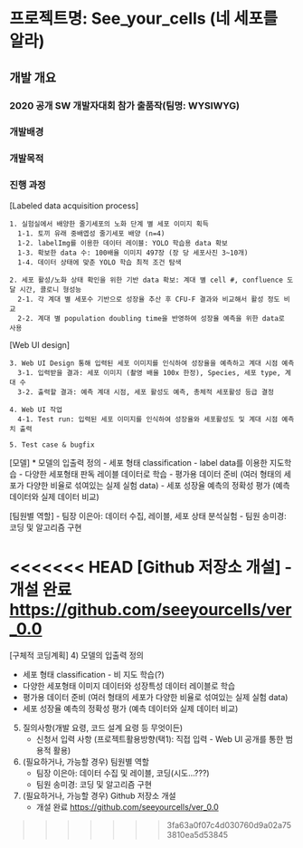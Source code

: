 ﻿# 프로젝트명: See_your_cells (네 세포를 알라)

## 개발 개요

### 2020 공개 SW 개발자대회 참가 출품작(팀명: WYSIWYG) 

### 개발배경

### 개발목적

### 진행 과정
    
[Labeled data acquisition process]

    1. 실험실에서 배양한 줄기세포의 노화 단계 별 세포 이미지 획득
      1-1. 토끼 유래 중배엽성 줄기세포 배양 (n=4)
      1-2. labelImg를 이용한 데이터 레이블: YOLO 학습용 data 확보 
      1-3. 확보한 data 수: 100배율 이미지 497장 (장 당 세포사진 3~10개) 
      1-4. 데이터 상태에 맞춘 YOLO 학습 최적 조건 탐색 

    2. 세포 활성/노화 상태 확인을 위한 기반 data 확보: 계대 별 cell #, confluence 도달 시간, 콜로니 형성능
      2-1. 각 계대 별 세포수 기반으로 성장율 추산 후 CFU-F 결과와 비교해서 활성 정도 비교
      2-2. 계대 별 population doubling time을 반영하여 성장율 예측을 위한 data로 사용


[Web UI design]

    3. Web UI Design 통해 입력된 세포 이미지를 인식하여 성장율을 예측하고 계대 시점 예측
      3-1. 입력받을 결과: 세포 이미지 (촬영 배율 100x 한정), Species, 세포 type, 계대 수
      3-2. 출력할 결과: 예측 계대 시점, 세포 활성도 예측, 총체적 세포활성 등급 결정 
    
    4. Web UI 작업
      4-1. Test run: 입력된 세포 이미지를 인식하여 성장율와 세포활성도 및 계대 시점 예측치 출력
    
    5. Test case & bugfix


[모델]
    * 모델의 입출력 정의
      - 세포 형태 classification - label data를 이용한 지도학습
      - 다양한 세포형태 판독 레이블 데이터로 학습
      - 평가용 데이터 준비 (여러 형태의 세포가 다양한 비율로 섞여있는 실제 실험 data)
      - 세포 성장율 예측의 정확성 평가 (예측 데이터와 실제 데이터 비교)

[팀원별 역할]
     - 팀장 이은아: 데이터 수집, 레이블, 세포 상태 분석실험
     - 팀원 송미경: 코딩 및 알고리즘 구현

<<<<<<< HEAD
[Github 저장소 개설]
    - 개설 완료 https://github.com/seeyourcells/ver_0.0
=======
[구체적 코딩계획]
4) 모델의 입출력 정의
   - 세포 형태 classification - 비 지도 학습(?)
   - 다양한 세포형태 이미지 데이터와 성장특성 데이터 레이블로 학습
   - 평가용 데이터 준비 (여러 형태의 세포가 다양한 비율로 섞여있는 실제 실험 data)
   - 세포 성장율 예측의 정확성 평가 (예측 데이터와 실제 데이터 비교)
5) 질의사항(개발 요령, 코드 설계 요령 등 무엇이든)
   - 신청서 입력 사항 (프로젝트활용방향(택1): 직접 입력 - Web UI 공개를 통한 범용적 활용)
6) (필요하거나, 가능할 경우) 팀원별 역할
   - 팀장 이은아: 데이터 수집 및 레이블, 코딩(시도...???)  
   - 팀원 송미경: 코딩 및 알고리즘 구현
7) (필요하거나, 가능할 경우) Github 저장소 개설
   - 개설 완료 https://github.com/seeyourcells/ver_0.0
>>>>>>> 3fa63a0f07c4d030760d9a02a753810ea5d53845
